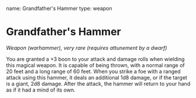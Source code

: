 name: Grandfather's Hammer
type: weapon

# Grandfather's Hammer
_Weapon (warhammer), very rare (requires attunement by a dwarf)_

You are granted a +3 boon to your attack and damage rolls when wielding this magical weapon. It is capable of being thrown, with a normal range of 20 feet and a long range of 60 feet. When you strike a foe with a ranged attack using this hammer, it deals an additional 1d8 damage, or if the target is a giant, 2d8 damage. After the attack, the hammer will return to your hand as if it had a mind of its own.
